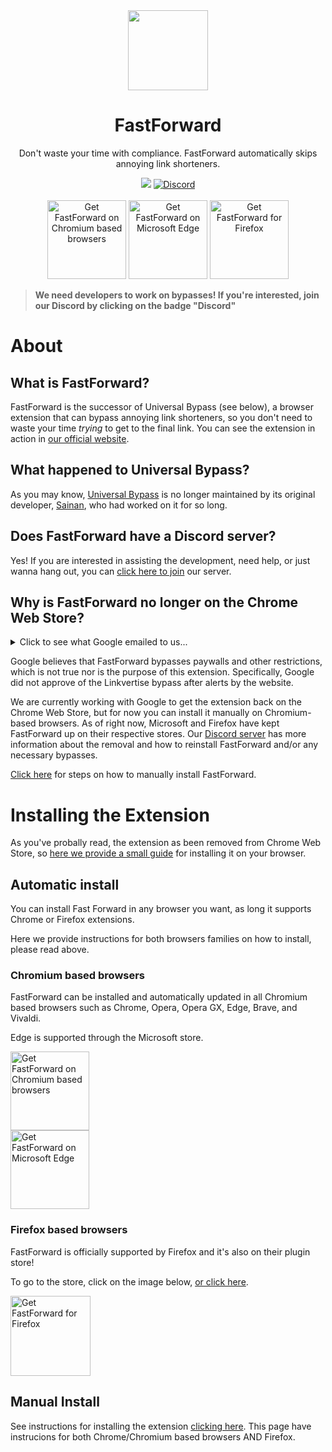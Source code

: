 <div align="center">
<img src="https://avatars.githubusercontent.com/u/88992224?s=200&v=4" width="128" />
<h1> FastForward </h1>
<p> Don't waste your time with compliance. FastForward automatically skips annoying link shorteners. </p>



[<img src="https://img.shields.io/github/actions/workflow/status/fastforwardteam/fastforward/main.yml?branch=main&label=Builds&style=for-the-badge" />](https://github.com/FastForwardTeam/FastForward/blob/main/.github/workflows/main.yml)
<a href="https://discord.gg/RSAf7b5njt" target="_blank"> <img alt="Discord" src="https://img.shields.io/discord/876622516607656006?label=Our%20Discord&logo=discord&style=for-the-badge"> </a>
<br> <br>
<a href="https://github.com/FastForwardTeam/FastForward#why-is-fastforward-no-longer-on-the-chrome-web-store"><img src="https://user-images.githubusercontent.com/585534/107280622-91a8ea80-6a26-11eb-8d07-77c548b28665.png" alt="Get FastForward on Chromium based browsers" width="126px"></a>
<a href="https://microsoftedge.microsoft.com/addons/detail/fastforward/ldcclmkclhomnpcnccgbgleikchbnecl"><img src="https://user-images.githubusercontent.com/585534/107280673-a5ece780-6a26-11eb-9cc7-9fa9f9f81180.png" alt="Get FastForward on Microsoft Edge" width="126px"></a>
<a href="https://addons.mozilla.org/firefox/addon/fastforwardteam/"><img src="https://user-images.githubusercontent.com/585534/107280546-7b9b2a00-6a26-11eb-8f9f-f95932f4bfec.png" alt="Get FastForward for Firefox" width="126px"></a> 
</div>

> **We need developers to work on bypasses! If you're interested, join our Discord by clicking on the badge "Discord"**

# About
## What is FastForward?
FastForward is the successor of Universal Bypass (see below), a browser extension that can bypass annoying link shorteners, so you don't need to waste your time _trying_ to get to the final link. You can see the extension in action in [our official website](https://fastforward.team/example-links).

## What happened to Universal Bypass?
As you may know, [Universal Bypass](https://github.com/Sainan/Universal-Bypass) is no longer maintained by its original developer, [Sainan](https://github.com/Sainan), who had worked on it for so long. 

## Does FastForward have a Discord server?
Yes! If you are interested in assisting the development, need help, or just wanna hang out, you can [click here to join](https://discord.gg/RSAf7b5njt) our server.

## Why is FastForward no longer on the Chrome Web Store?

<details>
    <summary>Click to see what Google emailed to us...</summary>
    <br> <img src="https://cdn.discordapp.com/attachments/876951955841372181/1018743189106085958/image0.jpg" width="256"/>
</details>

Google believes that FastForward bypasses paywalls and other restrictions, which is not true nor is the purpose of this extension. Specifically, Google did not approve of the Linkvertise bypass after alerts by the website.

We are currently working with Google to get the extension back on the Chrome Web Store, but for now you can install it manually on Chromium-based browsers. As of right now, Microsoft and Firefox have kept FastForward up on their respective stores. Our [Discord server](https://discord.com/channels/876622516607656006/876951955841372181) has more information about the removal and how to reinstall FastForward and/or any necessary bypasses.

[Click here](https://github.com/FastForwardTeam/FastForward/blob/main/INSTALLING.md) for steps on how to manually install FastForward.

# Installing the Extension
As you've probally read, the extension as been removed from Chrome Web Store, so [here we provide a small guide](#manual-install) for installing it on your browser.

## Automatic install
You can install Fast Forward in any browser you want, as long it supports Chrome or Firefox extensions.

Here we provide instructions for both browsers families on how to install, please read above.

### Chromium based browsers
FastForward can be installed and automatically updated in all Chromium based browsers such as Chrome, Opera, Opera GX, Edge, Brave, and Vivaldi.

Edge is supported through the Microsoft store.

<a href="https://github.com/FastForwardTeam/FastForward/blob/main/INSTALLING.md"><img src="https://user-images.githubusercontent.com/585534/107280622-91a8ea80-6a26-11eb-8d07-77c548b28665.png" alt="Get FastForward on Chromium based browsers" width="126px"></a>
<br>
<a href="https://microsoftedge.microsoft.com/addons/detail/fastforward/ldcclmkclhomnpcnccgbgleikchbnecl"><img src="https://user-images.githubusercontent.com/585534/107280673-a5ece780-6a26-11eb-9cc7-9fa9f9f81180.png" alt="Get FastForward on Microsoft Edge" width="126px"></a>

### Firefox based browsers
FastForward is officially supported by Firefox and it's also on their plugin store!

To go to the store, click on the image below, [or click here](https://addons.mozilla.org/firefox/addon/fastforwardteam/).

<a href="https://addons.mozilla.org/firefox/addon/fastforwardteam/"><img src="https://user-images.githubusercontent.com/585534/107280546-7b9b2a00-6a26-11eb-8f9f-f95932f4bfec.png" alt="Get FastForward for Firefox" width="128px"></a> 

## Manual Install
See instructions for installing the extension [clicking here](https://github.com/FastForwardTeam/FastForward/blob/main/INSTALLING.md). This page have instrucions for both Chrome/Chromium based browsers AND Firefox.
